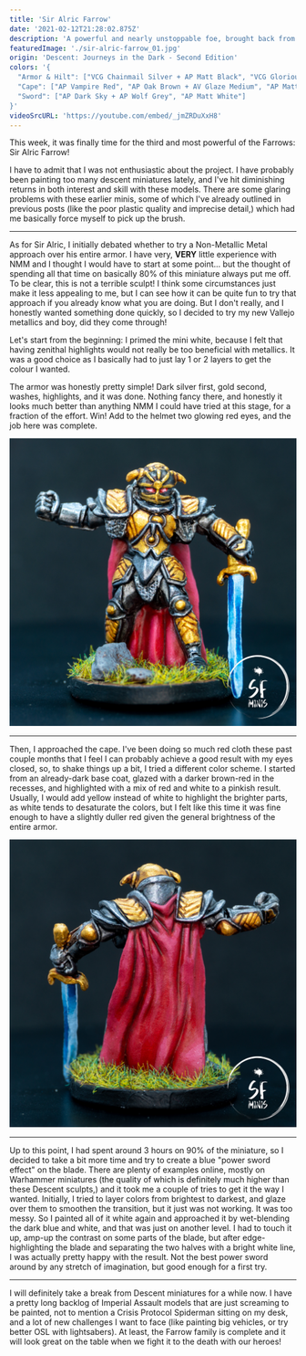 ```yaml
---
title: 'Sir Alric Farrow'
date: '2021-02-12T21:28:02.875Z'
description: 'A powerful and nearly unstoppable foe, brought back from the dead by dark magic.'
featuredImage: './sir-alric-farrow_01.jpg'
origin: 'Descent: Journeys in the Dark - Second Edition'
colors: '{
  "Armor & Hilt": ["VCG Chainmail Silver + AP Matt Black", "VCG Glorious Gold", "AP Dark Tone Quickshade", "AP Mid Brown Quickshade"],
  "Cape": ["AP Vampire Red", "AP Oak Brown + AV Glaze Medium", "AP Matt White"],
  "Sword": ["AP Dark Sky + AP Wolf Grey", "AP Matt White"]
}'
videoSrcURL: 'https://youtube.com/embed/_jmZRDuXxH8'
---
```


This week, it was finally time for the third and most powerful of the Farrows: Sir Alric Farrow!

I have to admit that I was not enthusiastic about the project. I have probably been painting too many descent miniatures lately, and I've hit diminishing returns in both interest and skill with these models. There are some glaring problems with these earlier minis, some of which I've already outlined in previous posts (like the poor plastic quality and imprecise detail,) which had me basically force myself to pick up the brush.

---

As for Sir Alric, I initially debated whether to try a Non-Metallic Metal approach over his entire armor. I have very, **VERY** little experience with NMM and I thought I would have to start at some point... but the thought of spending all that time on basically 80% of this miniature always put me off. To be clear, this is not a terrible sculpt! I think some circumstances just make it less appealing to me, but I can see how it can be quite fun to try that approach if you already know what you are doing. But I don't really, and I honestly wanted something done quickly, so I decided to try my new Vallejo metallics and boy, did they come through!

Let's start from the beginning: I primed the mini white, because I felt that having zenithal highlights would not really be too beneficial with metallics. It was a good choice as I basically had to just lay 1 or 2 layers to get the colour I wanted.

The armor was honestly pretty simple! Dark silver first, gold second, washes, highlights, and it was done. Nothing fancy there, and honestly it looks much better than anything NMM I could have tried at this stage, for a fraction of the effort. Win! Add to the helmet two glowing red eyes, and the job here was complete.

![Front View](./sir-alric-farrow_02.jpg)

---

Then, I approached the cape. I've been doing so much red cloth these past couple months that I feel I can probably achieve a good result with my eyes closed, so, to shake things up a bit, I tried a different color scheme. I started from an already-dark base coat, glazed with a darker brown-red in the recesses, and highlighted with a mix of red and white to a pinkish result. Usually, I would add yellow instead of white to highlight the brighter parts, as white tends to desaturate the colors, but I felt like this time it was fine enough to have a slightly duller red given the general brightness of the entire armor.

![Back View](./sir-alric-farrow_04.jpg)

---

Up to this point, I had spent around 3 hours on 90% of the miniature, so I decided to take a bit more time and try to create a blue "power sword effect" on the blade. There are plenty of examples online, mostly on Warhammer miniatures (the quality of which is definitely much higher than these Descent sculpts,) and it took me a couple of tries to get it the way I wanted. Initially, I tried to layer colors from brightest to darkest, and glaze over them to smoothen the transition, but it just was not working. It was too messy. So I painted all of it white again and approached it by wet-blending the dark blue and white, and that was just on another level. I had to touch it up, amp-up the contrast on some parts of the blade, but after edge-highlighting the blade and separating the two halves with a bright white line, I was actually pretty happy with the result. Not the best power sword around by any stretch of imagination, but good enough for a first try.

---

I will definitely take a break from Descent miniatures for a while now. I have a pretty long backlog of Imperial Assault models that are just screaming to be painted, not to mention a Crisis Protocol Spiderman sitting on my desk, and a lot of new challenges I want to face (like painting big vehicles, or try better OSL with lightsabers). At least, the Farrow family is complete and it will look great on the table when we fight it to the death with our heroes!

